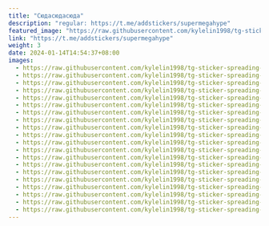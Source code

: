 ```yaml
---
title: "Сюдасюдасюда"
description: "regular: https://t.me/addstickers/supermegahype"
featured_image: "https://raw.githubusercontent.com/kylelin1998/tg-sticker-spreading-worldwide-images/main/img/16a3c879-5870-46ce-8a43-18899634d80a.jpg"
link: "https://t.me/addstickers/supermegahype"
weight: 3
date: 2024-01-14T14:54:37+08:00
images:
  - https://raw.githubusercontent.com/kylelin1998/tg-sticker-spreading-worldwide-images/main/img/16a3c879-5870-46ce-8a43-18899634d80a.jpg
  - https://raw.githubusercontent.com/kylelin1998/tg-sticker-spreading-worldwide-images/main/img/f2aaeb85-3e55-4412-93a4-9c579b0d8334.jpg
  - https://raw.githubusercontent.com/kylelin1998/tg-sticker-spreading-worldwide-images/main/img/1d0df38f-9f9e-4b4c-a2ef-0103ed020224.jpg
  - https://raw.githubusercontent.com/kylelin1998/tg-sticker-spreading-worldwide-images/main/img/8698e881-1c2f-4631-b31a-d4661bab4e4d.jpg
  - https://raw.githubusercontent.com/kylelin1998/tg-sticker-spreading-worldwide-images/main/img/021870b8-56f7-4676-a82a-c89ec1fba344.jpg
  - https://raw.githubusercontent.com/kylelin1998/tg-sticker-spreading-worldwide-images/main/img/ffba027c-c0e5-4083-ac54-23f54afccc5f.jpg
  - https://raw.githubusercontent.com/kylelin1998/tg-sticker-spreading-worldwide-images/main/img/587a31c2-f7c5-41c6-b2b1-93db3eb7c161.jpg
  - https://raw.githubusercontent.com/kylelin1998/tg-sticker-spreading-worldwide-images/main/img/1906868c-672c-4632-80bf-d05ee1f98a97.jpg
  - https://raw.githubusercontent.com/kylelin1998/tg-sticker-spreading-worldwide-images/main/img/da1164a7-3438-43c6-be50-513dfd02ba99.jpg
  - https://raw.githubusercontent.com/kylelin1998/tg-sticker-spreading-worldwide-images/main/img/358b84c0-a261-4fe0-a868-89a7c610c223.jpg
  - https://raw.githubusercontent.com/kylelin1998/tg-sticker-spreading-worldwide-images/main/img/d871b194-5d52-48a6-b724-7781179fcb3e.jpg
  - https://raw.githubusercontent.com/kylelin1998/tg-sticker-spreading-worldwide-images/main/img/0a9aa1ea-3088-4a7f-aea9-76186cf86b0d.jpg
  - https://raw.githubusercontent.com/kylelin1998/tg-sticker-spreading-worldwide-images/main/img/3beb9a65-ac54-44c9-87dd-dfe645d36103.jpg
  - https://raw.githubusercontent.com/kylelin1998/tg-sticker-spreading-worldwide-images/main/img/5ff0fafc-5f41-4b83-8f40-8555eb84d67e.jpg
  - https://raw.githubusercontent.com/kylelin1998/tg-sticker-spreading-worldwide-images/main/img/27c12e11-2925-4c63-9a9b-e4fb96113704.jpg
  - https://raw.githubusercontent.com/kylelin1998/tg-sticker-spreading-worldwide-images/main/img/da50e470-505f-4a53-bc63-ac82709ebb88.jpg
  - https://raw.githubusercontent.com/kylelin1998/tg-sticker-spreading-worldwide-images/main/img/614acc1b-454e-48aa-b5ab-e817b43a7f5e.jpg
  - https://raw.githubusercontent.com/kylelin1998/tg-sticker-spreading-worldwide-images/main/img/d8f9c22d-6ae7-46e1-896b-e2f9c3fa9124.jpg
  - https://raw.githubusercontent.com/kylelin1998/tg-sticker-spreading-worldwide-images/main/img/0602c2e1-4843-4651-b360-90ab0de1b032.jpg
  - https://raw.githubusercontent.com/kylelin1998/tg-sticker-spreading-worldwide-images/main/img/172e56f9-f9f3-474b-ad36-ed966146892f.jpg
---
```

